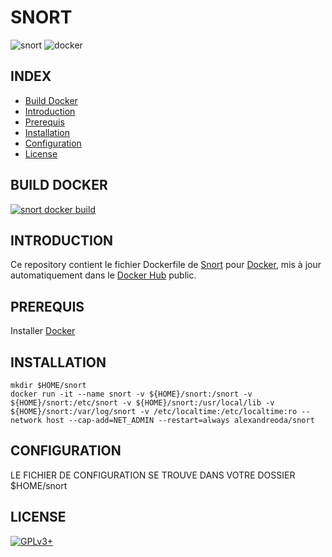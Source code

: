 # SNORT

![snort](https://raw.githubusercontent.com/oda-alexandre/snort/master/img/logo-snort.png) ![docker](https://raw.githubusercontent.com/oda-alexandre/snort/master/img/logo-docker.png)


## INDEX

- [Build Docker](#BUILD)
- [Introduction](#INTRODUCTION)
- [Prerequis](#PREREQUIS)
- [Installation](#INSTALLATION)
- [Configuration](#CONFIGURATION)
- [License](#LICENSE)


## BUILD DOCKER

[![snort docker build](https://img.shields.io/docker/build/alexandreoda/snort.svg)](https://hub.docker.com/r/alexandreoda/snort)


## INTRODUCTION

Ce repository contient le fichier Dockerfile de [Snort](https://www.snort.org/) pour [Docker](https://www.docker.com), mis à jour automatiquement dans le [Docker Hub](https://hub.docker.com/r/alexandreoda/snort/) public.


## PREREQUIS

Installer [Docker](https://www.docker.com)


## INSTALLATION

```
mkdir $HOME/snort
docker run -it --name snort -v ${HOME}/snort:/snort -v ${HOME}/snort:/etc/snort -v ${HOME}/snort:/usr/local/lib -v ${HOME}/snort:/var/log/snort -v /etc/localtime:/etc/localtime:ro --network host --cap-add=NET_ADMIN --restart=always alexandreoda/snort
```


## CONFIGURATION

LE FICHIER DE CONFIGURATION SE TROUVE DANS VOTRE DOSSIER $HOME/snort


## LICENSE

[![GPLv3+](http://gplv3.fsf.org/gplv3-127x51.png)](https://github.com/oda-alexandre/snort/blob/master/LICENSE)
